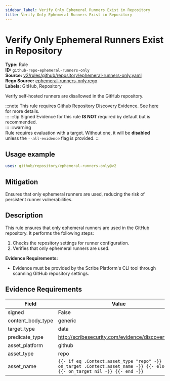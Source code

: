 ```yaml
---
sidebar_label: Verify Only Ephemeral Runners Exist in Repository
title: Verify Only Ephemeral Runners Exist in Repository
---  
```

# Verify Only Ephemeral Runners Exist in Repository  
**Type:** Rule  
**ID:** `github-repo-ephemeral-runners-only`  
**Source:** [v2/rules/github/repository/ephemeral-runners-only.yaml](https://github.com/scribe-public/sample-policies/blob/main/v2/rules/github/repository/ephemeral-runners-only.yaml)  
**Rego Source:** [ephemeral-runners-only.rego](https://github.com/scribe-public/sample-policies/blob/main/v2/rules/github/repository/ephemeral-runners-only.rego)  
**Labels:** GitHub, Repository  

Verify self-hosted runners are disallowed in the GitHub repository.

:::note 
This rule requires Github Repository Discovery Evidence. See [here](/docs/platforms/discover#github-discovery) for more details.  
::: 
:::tip 
Signed Evidence for this rule **IS NOT** required by default but is recommended.  
::: 
:::warning  
Rule requires evaluation with a target. Without one, it will be **disabled** unless the `--all-evidence` flag is provided.
::: 

## Usage example

```yaml
uses: github/repository/ephemeral-runners-only@v2
```

## Mitigation  
Ensures that only ephemeral runners are used, reducing the risk of persistent runner vulnerabilities.


## Description  
This rule ensures that only ephemeral runners are used in the GitHub repository.
It performs the following steps:

1. Checks the repository settings for runner configuration.
2. Verifies that only ephemeral runners are used.

**Evidence Requirements:**
- Evidence must be provided by the Scribe Platform's CLI tool through scanning GitHub repository settings.

## Evidence Requirements  
| Field | Value |
|-------|-------|
| signed | False |
| content_body_type | generic |
| target_type | data |
| predicate_type | http://scribesecurity.com/evidence/discovery/v0.1 |
| asset_platform | github |
| asset_type | repo |
| asset_name | `{{- if eq .Context.asset_type "repo" -}} {{- on_target .Context.asset_name -}} {{- else -}} {{- on_target nil -}} {{- end -}}` |

